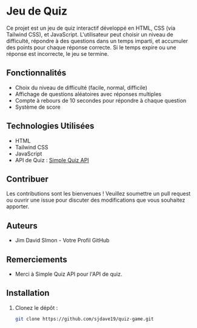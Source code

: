 # Jeu de Quiz

Ce projet est un jeu de quiz interactif développé en HTML, CSS (via Tailwind CSS), et JavaScript. L'utilisateur peut choisir un niveau de difficulté, répondre à des questions dans un temps imparti, et accumuler des points pour chaque réponse correcte. Si le temps expire ou une réponse est incorrecte, le jeu se termine.

## Fonctionnalités

- Choix du niveau de difficulté (facile, normal, difficile)
- Affichage de questions aléatoires avec réponses multiples
- Compte à rebours de 10 secondes pour répondre à chaque question
- Système de score

## Technologies Utilisées

- HTML
- Tailwind CSS
- JavaScript
- API de Quiz : [Simple Quiz API](https://quizzapi.jomoreschi.fr/api/v1/quiz)

## Contribuer

Les contributions sont les bienvenues ! Veuillez soumettre un pull request ou ouvrir une issue pour discuter des modifications que vous souhaitez apporter.

## Auteurs

- Jim David SImon - Votre Profil GitHub

## Remerciements

- Merci à Simple Quiz API pour l'API de quiz.

## Installation

1. Clonez le dépôt :
   ```bash
   git clone https://github.com/sjdave19/quiz-game.git
